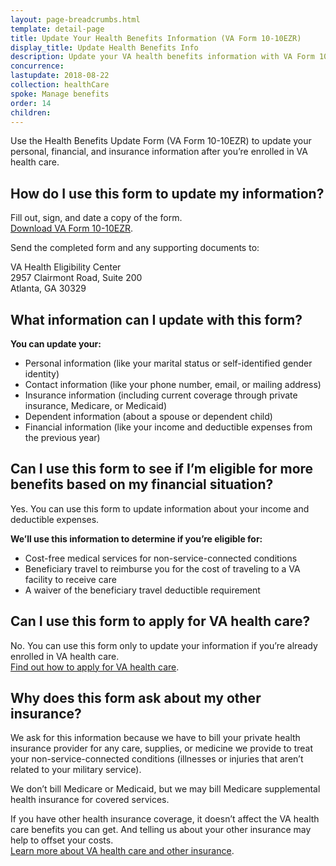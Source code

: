 ```yaml
---
layout: page-breadcrumbs.html
template: detail-page
title: Update Your Health Benefits Information (VA Form 10-10EZR)
display_title: Update Health Benefits Info
description: Update your VA health benefits information with VA Form 10-10 EZR. Use this form to update your personal, financial, or insurance information after you're enrolled in VA health care.
concurrence:
lastupdate: 2018-08-22
collection: healthCare
spoke: Manage benefits
order: 14
children:
---
```

<div itemscope itemtype="http://schema.org/FAQPage">
<div itemprop="description" class="va-introtext">

Use the Health Benefits Update Form (VA Form 10-10EZR) to update your personal, financial, and insurance information after you’re enrolled in VA health care.

</div>

<div itemscope itemtype="http://schema.org/Question">

<h2 itemprop="name"> How do I use this form to update my information?</h2>
<div itemprop="acceptedAnswer" itemscope itemtype="http://schema.org/Answer">
<div itemprop="text">

Fill out, sign, and date a copy of the form.<br>
[Download VA Form 10-10EZR](https://www.va.gov/vaforms/medical/pdf/vha-10-10ezr-fill.pdf).

Send the completed form and any supporting documents to:

<p class="va-address-block">
VA Health Eligibility Center<br>
2957 Clairmont Road, Suite 200<br>
Atlanta, GA 30329<br>
</p>

</div>
</div>
</div>

<div itemscope itemtype="http://schema.org/Question">

<h2 itemprop="name">What information can I update with this form?</h2>
<div itemprop="acceptedAnswer" itemscope itemtype="http://schema.org/Answer">
<div itemprop="text">

**You can update your:**

- Personal information (like your marital status or self-identified gender identity)
- Contact information (like your phone number, email, or mailing address)
- Insurance information (including current coverage through private insurance, Medicare, or Medicaid)
- Dependent information (about a spouse or dependent child)
- Financial information (like your income and deductible expenses from the previous year)

</div>
</div>
</div>

<div itemscope itemtype="http://schema.org/Question">

<h2 itemprop="name">Can I use this form to see if I’m eligible for more benefits based on my financial situation?</h2>
<div itemprop="acceptedAnswer" itemscope itemtype="http://schema.org/Answer">
<div itemprop="text">

Yes. You can use this form to update information about your income and deductible expenses.

**We’ll use this information to determine if you’re eligible for:**

- Cost-free medical services for non-service-connected conditions
- Beneficiary travel to reimburse you for the cost of traveling to a VA facility to receive care
- A waiver of the beneficiary travel deductible requirement

</div>
</div>
</div>

<div itemscope itemtype="http://schema.org/Question">

<h2 itemprop="name">Can I use this form to apply for VA health care?</h2>
<div itemprop="acceptedAnswer" itemscope itemtype="http://schema.org/Answer">
<div itemprop="text">

No. You can use this form only to update your information if you’re already enrolled in VA health care.<br>
[Find out how to apply for VA health care](/health-care/how-to-apply/).

</div>
</div>
</div>

<div itemscope itemtype="http://schema.org/Question">

<h2 itemprop="name">Why does this form ask about my other insurance?</h2>
<div itemprop="acceptedAnswer" itemscope itemtype="http://schema.org/Answer">
<div itemprop="text">

We ask for this information because we have to bill your private health insurance provider for any care, supplies, or medicine we provide to treat your non-service-connected conditions (illnesses or injuries that aren’t related to your military service).

We don’t bill Medicare or Medicaid, but we may bill Medicare supplemental health insurance for covered services.

If you have other health insurance coverage, it doesn’t affect the VA health care benefits you can get. And telling us about your other insurance may help to offset your costs.<br>
[Learn more about VA health care and other insurance](/health-care/about-va-health-benefits/va-health-care-and-other-insurance/).

</div>
</div>
</div>
</div>
